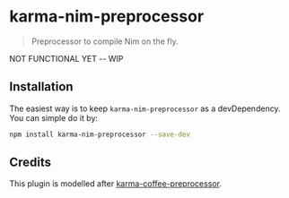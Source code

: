 # karma-nim-preprocessor

> Preprocessor to compile Nim on the fly.

NOT FUNCTIONAL YET -- WIP

## Installation

The easiest way is to keep `karma-nim-preprocessor` as a devDependency.
You can simple do it by:
```bash
npm install karma-nim-preprocessor --save-dev
```

## Credits

This plugin is modelled after [karma-coffee-preprocessor](https://github.com/karma-runner/karma-coffee-preprocessor).